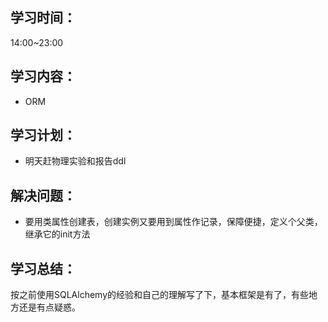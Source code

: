 ## 学习时间：
14:00~23:00

## 学习内容：
* ORM
## 学习计划：
* 明天赶物理实验和报告ddl
## 解决问题：
* 要用类属性创建表，创建实例又要用到属性作记录，保障便捷，定义个父类，继承它的init方法
## 学习总结：
按之前使用SQLAlchemy的经验和自己的理解写了下，基本框架是有了，有些地方还是有点疑惑。